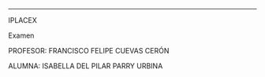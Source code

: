 -------------------------------------------------------
IPLACEX	

Examen

PROFESOR: FRANCISCO FELIPE CUEVAS CERÓN

ALUMNA: ISABELLA DEL PILAR PARRY URBINA
